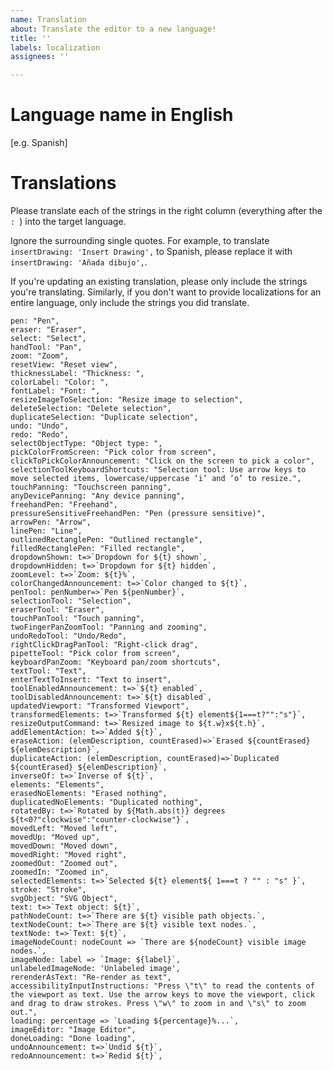 ```yaml
---
name: Translation
about: Translate the editor to a new language!
title: ''
labels: localization
assignees: ''

---
```


# Language name in English
[e.g. Spanish]

# Translations
Please translate each of the strings in the right column (everything after the `: `) into the target language.

Ignore the surrounding single quotes. For example, to translate `insertDrawing: 'Insert Drawing',` to Spanish, please replace it with `insertDrawing: 'Añada dibujo',`.

If you're updating an existing translation, please only include the strings you're translating. Similarly, if you don't want to provide localizations for an entire language, only include the strings you did translate.

	pen: "Pen",
	eraser: "Eraser",
	select: "Select",
	handTool: "Pan",
	zoom: "Zoom",
	resetView: "Reset view",
	thicknessLabel: "Thickness: ",
	colorLabel: "Color: ",
	fontLabel: "Font: ",
	resizeImageToSelection: "Resize image to selection",
	deleteSelection: "Delete selection",
	duplicateSelection: "Duplicate selection",
	undo: "Undo",
	redo: "Redo",
	selectObjectType: "Object type: ",
	pickColorFromScreen: "Pick color from screen",
	clickToPickColorAnnouncement: "Click on the screen to pick a color",
	selectionToolKeyboardShortcuts: "Selection tool: Use arrow keys to move selected items, lowercase/uppercase ‘i’ and ‘o’ to resize.",
	touchPanning: "Touchscreen panning",
	anyDevicePanning: "Any device panning",
	freehandPen: "Freehand",
	pressureSensitiveFreehandPen: "Pen (pressure sensitive)",
	arrowPen: "Arrow",
	linePen: "Line",
	outlinedRectanglePen: "Outlined rectangle",
	filledRectanglePen: "Filled rectangle",
	dropdownShown: t=>`Dropdown for ${t} shown`,
	dropdownHidden: t=>`Dropdown for ${t} hidden`,
	zoomLevel: t=>`Zoom: ${t}%`,
	colorChangedAnnouncement: t=>`Color changed to ${t}`,
	penTool: penNumber=>`Pen ${penNumber}`,
	selectionTool: "Selection",
	eraserTool: "Eraser",
	touchPanTool: "Touch panning",
	twoFingerPanZoomTool: "Panning and zooming",
	undoRedoTool: "Undo/Redo",
	rightClickDragPanTool: "Right-click drag",
	pipetteTool: "Pick color from screen",
	keyboardPanZoom: "Keyboard pan/zoom shortcuts",
	textTool: "Text",
	enterTextToInsert: "Text to insert",
	toolEnabledAnnouncement: t=>`${t} enabled`,
	toolDisabledAnnouncement: t=>`${t} disabled`,
	updatedViewport: "Transformed Viewport",
	transformedElements: t=>`Transformed ${t} element${1===t?"":"s"}`,
	resizeOutputCommand: t=>`Resized image to ${t.w}x${t.h}`,
	addElementAction: t=>`Added ${t}`,
	eraseAction: (elemDescription, countErased)=>`Erased ${countErased} ${elemDescription}`,
	duplicateAction: (elemDescription, countErased)=>`Duplicated ${countErased} ${elemDescription}`,
	inverseOf: t=>`Inverse of ${t}`,
	elements: "Elements",
	erasedNoElements: "Erased nothing",
	duplicatedNoElements: "Duplicated nothing",
	rotatedBy: t=>`Rotated by ${Math.abs(t)} degrees ${t<0?"clockwise":"counter-clockwise"}`,
	movedLeft: "Moved left",
	movedUp: "Moved up",
	movedDown: "Moved down",
	movedRight: "Moved right",
	zoomedOut: "Zoomed out",
	zoomedIn: "Zoomed in",
	selectedElements: t=>`Selected ${t} element${ 1===t ? "" : "s" }`,
	stroke: "Stroke",
	svgObject: "SVG Object",
	text: t=>`Text object: ${t}`,
	pathNodeCount: t=>`There are ${t} visible path objects.`,
	textNodeCount: t=>`There are ${t} visible text nodes.`,
	textNode: t=>`Text: ${t}`,
	imageNodeCount: nodeCount => `There are ${nodeCount} visible image nodes.`,
	imageNode: label => `Image: ${label}`,
	unlabeledImageNode: 'Unlabeled image',
	rerenderAsText: "Re-render as text",
	accessibilityInputInstructions: "Press \"t\" to read the contents of the viewport as text. Use the arrow keys to move the viewport, click and drag to draw strokes. Press \"w\" to zoom in and \"s\" to zoom out.",
	loading: percentage => `Loading ${percentage}%...`,
	imageEditor: "Image Editor",
	doneLoading: "Done loading",
	undoAnnouncement: t=>`Undid ${t}`,
	redoAnnouncement: t=>`Redid ${t}`,

<!--
 If you have development expierence and are comfortable creating a pull request, please consider doing so — the language can be added to ./src/localizations/.
-->
